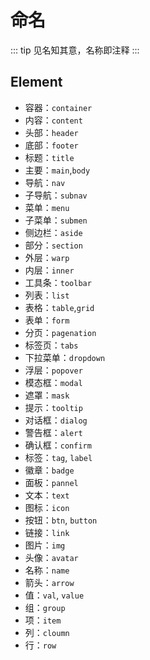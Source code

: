 # 命名

::: tip
见名知其意，名称即注释
:::

## Element

- 容器：`container`
- 内容：`content`
- 头部：`header`
- 底部：`footer`
- 标题：`title`
- 主要：`main`,`body`
- 导航：`nav`
- 子导航：`subnav`
- 菜单：`menu`
- 子菜单：`submen`
- 侧边栏：`aside`
- 部分：`section`
- 外层：`warp`
- 内层：`inner`
- 工具条：`toolbar`
- 列表：`list`
- 表格：`table`,`grid`
- 表单：`form`
- 分页：`pagenation`
- 标签页：`tabs`
- 下拉菜单：`dropdown`
- 浮层：`popover`
- 模态框：`modal`
- 遮罩：`mask`
- 提示：`tooltip`
- 对话框：`dialog`
- 警告框：`alert`
- 确认框：`confirm`
- 标签：`tag`, `label`
- 徽章：`badge`
- 面板：`pannel`
- 文本：`text`
- 图标：`icon`
- 按钮：`btn`, `button`
- 链接：`link`
- 图片：`img`
- 头像：`avatar`
- 名称：`name`
- 箭头：`arrow`
- 值：`val`, `value`
- 组：`group`
- 项：`item`
- 列：`cloumn`
- 行：`row`
  